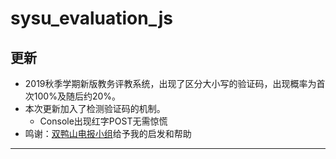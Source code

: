 # sysu_evaluation_js


## 更新

* 2019秋季学期新版教务评教系统，出现了区分大小写的验证码，出现概率为首次100%及随后约20%。
* 本次更新加入了检测验证码的机制。
  * Console出现红字POST无需惊慌
* 鸣谢：[双鸭山电报小组](https://t.me/sbddy2019)给予我的启发和帮助
---
